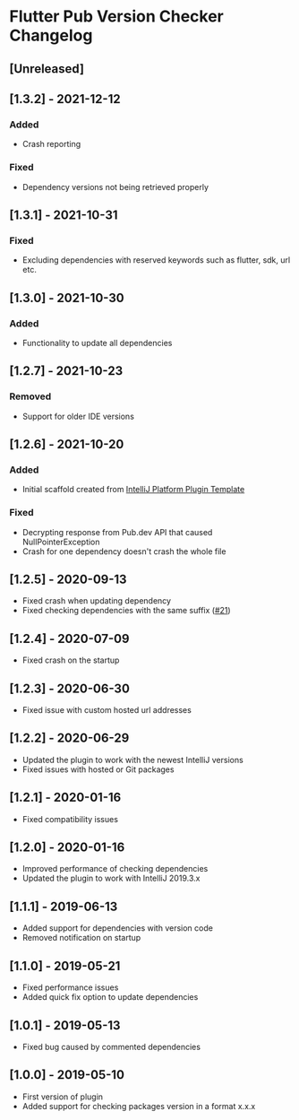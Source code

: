 <!-- Keep a Changelog guide -> https://keepachangelog.com -->

# Flutter Pub Version Checker Changelog

## [Unreleased]

## [1.3.2] - 2021-12-12
### Added
- Crash reporting

### Fixed
- Dependency versions not being retrieved properly

## [1.3.1] - 2021-10-31
### Fixed
- Excluding dependencies with reserved keywords such as flutter, sdk, url etc.

## [1.3.0] - 2021-10-30
### Added
- Functionality to update all dependencies

## [1.2.7] - 2021-10-23
### Removed
- Support for older IDE versions

## [1.2.6] - 2021-10-20
### Added
- Initial scaffold created from [IntelliJ Platform Plugin Template](https://github.com/JetBrains/intellij-platform-plugin-template)

### Fixed
- Decrypting response from Pub.dev API that caused NullPointerException
- Crash for one dependency doesn't crash the whole file

## [1.2.5] - 2020-09-13
- Fixed crash when updating dependency
- Fixed checking dependencies with the same suffix ([#21](https://github.com/pszklarska/FlutterPubVersionChecker/issues/21))

## [1.2.4] - 2020-07-09
- Fixed crash on the startup

## [1.2.3] - 2020-06-30
- Fixed issue with custom hosted url addresses

## [1.2.2] - 2020-06-29
- Updated the plugin to work with the newest IntelliJ versions
- Fixed issues with hosted or Git packages

## [1.2.1] - 2020-01-16
- Fixed compatibility issues

## [1.2.0] - 2020-01-16
- Improved performance of checking dependencies
- Updated the plugin to work with IntelliJ 2019.3.x

## [1.1.1] - 2019-06-13
- Added support for dependencies with version code
- Removed notification on startup

## [1.1.0] - 2019-05-21
- Fixed performance issues
- Added quick fix option to update dependencies

## [1.0.1] - 2019-05-13
- Fixed bug caused by commented dependencies</li>

## [1.0.0] - 2019-05-10
- First version of plugin</li>
- Added support for checking packages version in a format x.x.x</li></ul>